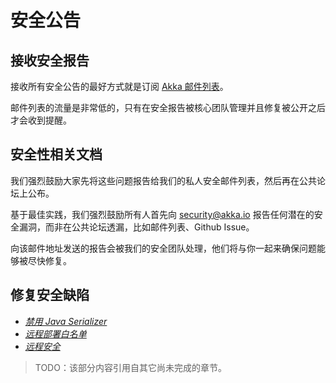 # 安全公告

## 接收安全报告

接收所有安全公告的最好方式就是订阅 [Akka 邮件列表](https://groups.google.com/forum/#!forum/akka-security)。

邮件列表的流量是非常低的，只有在安全报告被核心团队管理并且修复被公开之后才会收到提醒。

## 安全性相关文档

我们强烈鼓励大家先将这些问题报告给我们的私人安全邮件列表，然后再在公共论坛上公布。

基于最佳实践，我们强烈鼓励所有人首先向 security@akka.io 报告任何潜在的安全漏洞，而非在公共论坛透漏，比如邮件列表、Github Issue。

向该邮件地址发送的报告会被我们的安全团队处理，他们将与你一起来确保问题能够被尽快修复。

## 修复安全缺陷

-  [*禁用 Java Serializer*](http://doc.akka.io/docs/akka/2.4/scala/remoting.html#disable-java-serializer-scala)
-  [*远程部署白名单*](http://doc.akka.io/docs/akka/2.4/scala/remoting.html#remote-deployment-whitelist-scala)
-  [*远程安全*](http://doc.akka.io/docs/akka/2.4/scala/remoting.html#remote-security-scala)


> TODO：该部分内容引用自其它尚未完成的章节。

